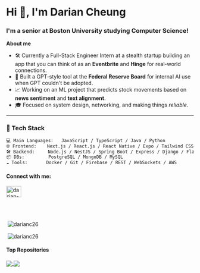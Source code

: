 <h1>Hi 👋, I'm Darian Cheung</h1>
<h3>I'm a senior at Boston University studying Computer Science!</h3>

**About me**

- 🛠 Currently a Full-Stack Engineer Intern at a stealth startup building an app that you can think of as an **Eventbrite** and **Hinge** for real-world connections.
- 📡 Built a GPT-style tool at the **Federal Reserve Board** for internal AI use when GPT couldn't be adopted.
- 📈 Working on an ML project that predicts stock movements based on **news sentiment** and **text alignment**.
- 🎓 Focused on system design, networking, and making things *reliable*.

---

### 🚀 Tech Stack

```txt
💻 Main Languages:   JavaScript / TypeScript / Java / Python
🌐 Frontend:    Next.js / React.js / React Native / Expo / Tailwind CSS
🛠 Backend:     Node.js / NestJS / Spring Boot / Express / Django / Flask
📦 DBs:         PostgreSQL / MongoDB / MySQL
☁️ Tools:       Docker / Git / Firebase / REST / WebSockets / AWS
```

<h4 align="left">Connect with me:</h4>
<p align="left">
<a href="https://www.linkedin.com/in/darian-cheung26/" target="blank"><img align="center" src="https://raw.githubusercontent.com/rahuldkjain/github-profile-readme-generator/master/src/images/icons/Social/linked-in-alt.svg" alt="darian-cheung" height="30" width="40" /></a>
</p>
<br></br>

<p>&nbsp;<img align="center" src="https://github-readme-stats.vercel.app/api?username=DarianC26&show_icons=true&locale=en" alt="darianc26" /></p>
<p>&nbsp;<img align="center" src="https://github-readme-stats.vercel.app/api/top-langs/?username=DarianC26&show_icons=true&locale=en" alt="darianc26" /></p>

#### Top Repositories


<a href="https://github.com/DarianC26/ImageEditor">
  <img align="center" src="https://github-readme-stats.vercel.app/api/pin/?username=DarianC26&repo=ImageEditor&theme=buefy" />
</a>
<a href="https://github.com/DarianC26/Boroughs">
  <img align="center" src="https://github-readme-stats.vercel.app/api/pin/?username=DarianC26&repo=Boroughs&theme=buefy" />
</a>
